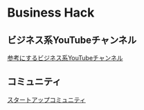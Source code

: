 # Business Hack

## ビジネス系YouTubeチャンネル
[参考にするビジネス系YouTubeチャンネル](https://github.com/rensanrenren/business_hack/issues/1)


## コミュニティ
[スタートアップコミュニティ](https://github.com/rensanrenren/business_hack/issues/2)
